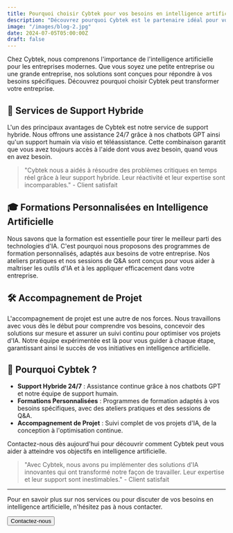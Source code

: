 ```yaml
---
title: Pourquoi choisir Cybtek pour vos besoins en intelligence artificielle ?
description: "Découvrez pourquoi Cybtek est le partenaire idéal pour vos projets en intelligence artificielle, incluant support hybride, formations personnalisées, et accompagnement de projet."
image: "/images/blog-2.jpg"
date: 2024-07-05T05:00:00Z
draft: false
---
```


Chez Cybtek, nous comprenons l'importance de l'intelligence artificielle pour les entreprises modernes. Que vous soyez une petite entreprise ou une grande entreprise, nos solutions sont conçues pour répondre à vos besoins spécifiques. Découvrez pourquoi choisir Cybtek peut transformer votre entreprise.

## 🚀 Services de Support Hybride

L'un des principaux avantages de Cybtek est notre service de support hybride. Nous offrons une assistance 24/7 grâce à nos chatbots GPT ainsi qu'un support humain via visio et téléassistance. Cette combinaison garantit que vous avez toujours accès à l'aide dont vous avez besoin, quand vous en avez besoin.

> "Cybtek nous a aidés à résoudre des problèmes critiques en temps réel grâce à leur support hybride. Leur réactivité et leur expertise sont incomparables." - Client satisfait

## 🎓 Formations Personnalisées en Intelligence Artificielle

Nous savons que la formation est essentielle pour tirer le meilleur parti des technologies d'IA. C'est pourquoi nous proposons des programmes de formation personnalisés, adaptés aux besoins de votre entreprise. Nos ateliers pratiques et nos sessions de Q&A sont conçus pour vous aider à maîtriser les outils d'IA et à les appliquer efficacement dans votre entreprise.

## 🛠️ Accompagnement de Projet

L'accompagnement de projet est une autre de nos forces. Nous travaillons avec vous dès le début pour comprendre vos besoins, concevoir des solutions sur mesure et assurer un suivi continu pour optimiser vos projets d'IA. Notre équipe expérimentée est là pour vous guider à chaque étape, garantissant ainsi le succès de vos initiatives en intelligence artificielle.

## 🤝 Pourquoi Cybtek ?

- **Support Hybride 24/7** : Assistance continue grâce à nos chatbots GPT et notre équipe de support humain.
- **Formations Personnalisées** : Programmes de formation adaptés à vos besoins spécifiques, avec des ateliers pratiques et des sessions de Q&A.
- **Accompagnement de Projet** : Suivi complet de vos projets d'IA, de la conception à l'optimisation continue.

Contactez-nous dès aujourd'hui pour découvrir comment Cybtek peut vous aider à atteindre vos objectifs en intelligence artificielle.

> "Avec Cybtek, nous avons pu implémenter des solutions d'IA innovantes qui ont transformé notre façon de travailler. Leur expertise et leur support sont inestimables." - Client satisfait

---

Pour en savoir plus sur nos services ou pour discuter de vos besoins en intelligence artificielle, n'hésitez pas à nous contacter.

<Button href="/contact" variant="primary">Contactez-nous</Button>
